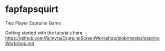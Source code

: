 # fapfapsquirt
Two Player Espruino Game


Getting started with the tutorials here: -
https://github.com/Rumyra/EspruinoScreenWorkshop/blob/master/esprinoWorkshop.md